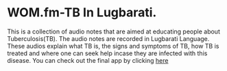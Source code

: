 # WOM.fm-TB In Lugbarati.
This is a collection of audio notes that are aimed at educating people about Tuberculosis(TB). 
The audio notes are recorded in Lugbarati Language. 
These audios explain what TB is, the signs and symptoms of TB, how TB is treated and where one can seek help incase they are infected with this disease.
You can check out the final app by clicking [here](https://wofm-tb-lugbarati.netlify.app/)


